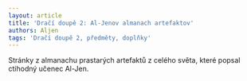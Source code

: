 ```yaml
---
layout: article
title: 'Dračí doupě 2: Al-Jenov almanach artefaktov'
authors: Aljen
tags: 'Dračí doupě 2, předměty, doplňky'
---
```


Stránky z almanachu prastarých artefaktů z celého
světa, které popsal ctihodný učenec Al-Jen.
